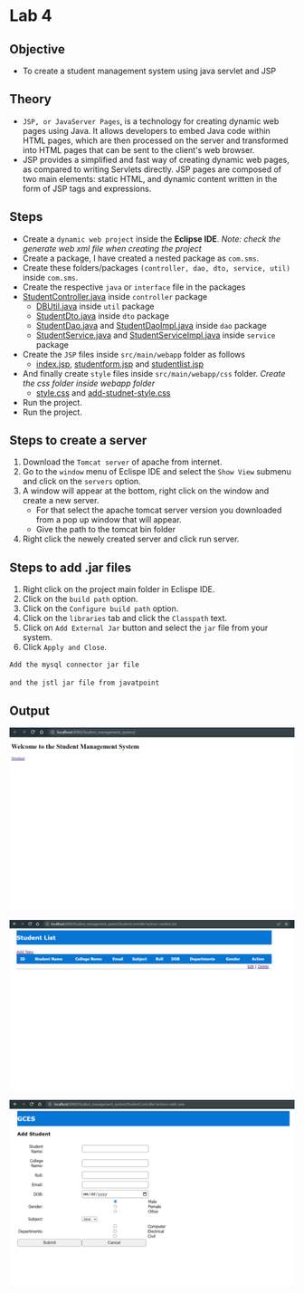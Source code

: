 # Lab 4

## Objective

- To create a student management system using java servlet and JSP

## Theory

- `JSP, or JavaServer Pages`, is a technology for creating dynamic web pages using Java. It allows developers to embed Java code within HTML pages, which are then processed on the server and transformed into HTML pages that can be sent to the client's web browser.
- JSP provides a simplified and fast way of creating dynamic web pages, as compared to writing Servlets directly. JSP pages are composed of two main elements: static HTML, and dynamic content written in the form of JSP tags and expressions.

## Steps

- Create a `dynamic web project` inside the **Eclipse IDE**. *Note: check the generate web xml file when creating the project*
- Create a package, I have created a nested package as `com.sms`.
- Create these folders/packages `(controller, dao, dto, service, util)` inside `com.sms`.
- Create the respective `java` or `interface` file in the packages
- [StudentController.java](https://github.com/prakashlawagun/EAD/tree/main/ead/assignments/assignment1/src/main/java/com/sms/controller) inside `controller` package
    - [DBUtil.java](https://github.com/prakashlawagun/EAD/tree/main/ead/assignments/assignment1/src/main/java/com/sms/util/DBUtil.java) inside `util` package
    - [StudentDto.java](https://github.com/prakashlawagun/EAD/tree/main/ead/assignments/assignment1/src/main/java/com/sms/dto/StudentDto.java) inside `dto` package
    - [StudentDao.java](https://github.com/prakashlawagun/EAD/tree/main/ead/assignments/assignment1/src/main/java/com/sms/dao/StudentDao.java) and [StudentDaoImpl.java](https://github.com/prakashlawagun/EAD/tree/main/ead/assignments/assignment1/src/main/java/com/sms/dao/StudentDaoImpl.java) inside `dao` package
    - [StudentService.java](https://github.com/prakashlawagun/EAD/tree/main/ead/assignments/assignment1/src/main/java/com/sms/service/StudentService.java) and [StudentServiceImpl.java](https://github.com/prakashlawagun/EAD/tree/main/ead/assignments/assignment1/src/main/java/com/sms/service/StudentServiceImpl.java) inside `service` package
- Create the `JSP` files inside `src/main/webapp` folder as follows
    - [index.jsp](https://github.com/prakashlawagun/EAD/tree/main/ead/assignments/assignment1/src/main/webapp/index.jsp), [studentform.jsp](https://github.com/college-related/Labs-7th-sems/blob/main/Enterprise%20Application%20Development%20(EAD)/assignments/assignment1/src/main/webapp/studentform.jsp) and [studentlist.jsp](https://github.com/prakashlawagun/EAD/tree/main/ead/assignments/assignment1/src/main/webapp/studentlist.jsp)
- And finally create `style` files inside `src/main/webapp/css` folder. *Create the css folder inside webapp folder*
    - [style.css](https://github.com/prakashlawagun/EAD/tree/main/ead/assignments/assignment1/src/main/webapp/css/style.css) and [add-studnet-style.css](https://github.com/prakashlawagun/EAD/tree/main/ead/assignments/assignment1/src/main/webapp/css/add-student-style.css)
- Run the project.
- Run the project.

## Steps to create a server

1. Download the `Tomcat server` of apache from internet.
2. Go to the `window` menu of Eclispe IDE and select the `Show View` submenu and click on the `servers` option.
3. A window will appear at the bottom, right click on the window and create a new server.
    - For that select the apache tomcat server version you downloaded from a pop up window that will appear.
    - Give the path to the tomcat bin folder
4. Right click the newely created server and click run server. 

## Steps to add .jar files

1. Right click on the project main folder in Eclispe IDE.
2. Click on the `build path` option.
3. Click on the `Configure build path` option.
4. Click on the `libraries` tab and click the `Classpath` text.
5. Click on `Add External Jar` button and select the `jar` file from your system.
6. Click `Apply and Close`.

```
Add the mysql connector jar file

and the jstl jar file from javatpoint
```

## Output

![SMS home page](../../assets/sms_index.png)

![SMS Student List](../../assets/sms_list.png)

![SMS Student Add Form](../../assets/sms_form.png)
